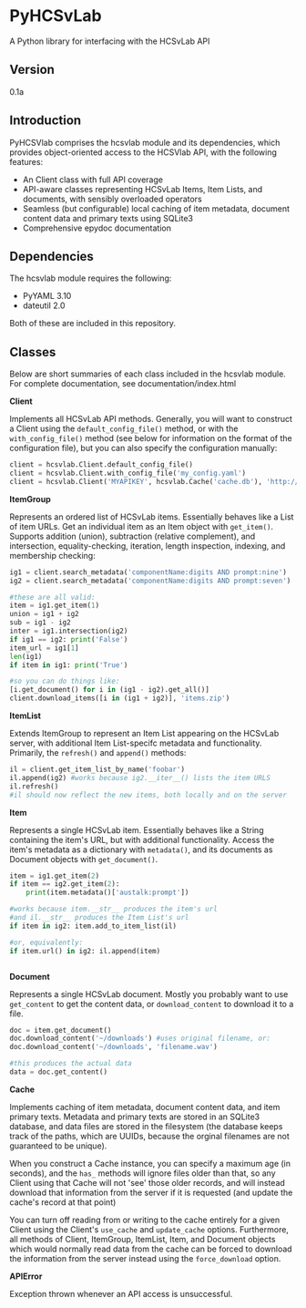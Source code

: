 PyHCSvLab
=========

A Python library for interfacing with the HCSvLab API

Version
----

0.1a

Introduction
-----------

PyHCSVlab comprises the hcsvlab module and its dependencies, which provides object-oriented access to the HCSVlab API, with the following features:

- An Client class with full API coverage
- API-aware classes representing HCSvLab Items, Item Lists, and documents, with sensibly overloaded operators
- Seamless (but configurable) local caching of item metadata, document content data and primary texts using SQLite3
- Comprehensive epydoc documentation

Dependencies
--------------

The hcsvlab module requires the following:

- PyYAML 3.10
- dateutil 2.0

Both of these are included in this repository.

Classes
----

Below are short summaries of each class included in the hcsvlab module. For complete documentation, see documentation/index.html

**Client**

Implements all HCSvLab API methods. Generally, you will want to construct a Client using the <code>default_config_file()</code> method, or with the <code>with_config_file()</code> method (see below for information on the format of the configuration file), but you can also specify the configuration manually:

```py
client = hcsvlab.Client.default_config_file()
client = hcsvlab.Client.with_config_file('my_config.yaml')
client = hcsvlab.Client('MYAPIKEY', hcsvlab.Cache('cache.db'), 'http://ic2-hcsvlab-staging2-vm.intersect.org.au')
```

**ItemGroup**

Represents an ordered list of HCSvLab items. Essentially behaves like a List of item URLs. Get an individual item as an Item object with <code>get_item()</code>. Supports addition (union), subtraction (relative complement), and intersection, equality-checking, iteration, length inspection, indexing, and membership checking:

```py
ig1 = client.search_metadata('componentName:digits AND prompt:nine')
ig2 = client.search_metadata('componentName:digits AND prompt:seven')

#these are all valid:
item = ig1.get_item(1)
union = ig1 + ig2
sub = ig1 - ig2
inter = ig1.intersection(ig2)
if ig1 == ig2: print('False')
item_url = ig1[1]
len(ig1)
if item in ig1: print('True')

#so you can do things like:
[i.get_document() for i in (ig1 - ig2).get_all()]
client.download_items([i in (ig1 + ig2)], 'items.zip')
```

**ItemList**

Extends ItemGroup to represent an Item List appearing on the HCSvLab server, with additional Item List-specifc metadata and functionality. Primarily, the <code>refresh()</code> and <code>append()</code> methods:

```py
il = client.get_item_list_by_name('foobar')
il.append(ig2) #works because ig2.__iter__() lists the item URLS
il.refresh() 
#il should now reflect the new items, both locally and on the server
```

**Item**

Represents a single HCSvLab item. Essentially behaves like a String containing the item's URL, but with additional functionality. Access the item's metadata as a dictionary with <code>metadata()</code>, and its documents as Document objects with <code>get_document()</code>.

```py
item = ig1.get_item(2)
if item == ig2.get_item(2): 
    print(item.metadata()['austalk:prompt'])

#works because item.__str__ produces the item's url
#and il.__str__ produces the Item List's url
if item in ig2: item.add_to_item_list(il)

#or, equivalently:
if item.url() in ig2: il.append(item)



```

**Document**

Represents a single HCSvLab document. Mostly you probably want to use <code>get_content</code> to get the content data, or <code>download_content</code> to download it to a file.

```py
doc = item.get_document()
doc.download_content('~/downloads') #uses original filename, or:
doc.download_content('~/downloads', 'filename.wav')

#this produces the actual data
data = doc.get_content()
```

**Cache**

Implements caching of item metadata, document content data, and item primary texts. Metadata and primary texts are stored in an SQLite3 database, and data files are stored in the filesystem (the database keeps track of the paths, which are UUIDs, because the orginal filenames are not guaranteed to be unique). 

When you construct a Cache instance, you can specify a maximum age (in seconds), and the <code>has_</code> methods will ignore files older than that, so any Client using that Cache will not 'see' those older records, and will instead download that information from the server if it is requested (and update the cache's record at that point)

You can turn off reading from or writing to the cache entirely for a given Client using the Client's <code>use_cache</code> and <code>update_cache</code> options. Furthermore, all methods of Client, ItemGroup, ItemList, Item, and Document objects which would normally read data from the cache can be forced to download the information from the server instead using the <code>force_download</code> option.

**APIError**

Exception thrown whenever an API access is unsuccessful.